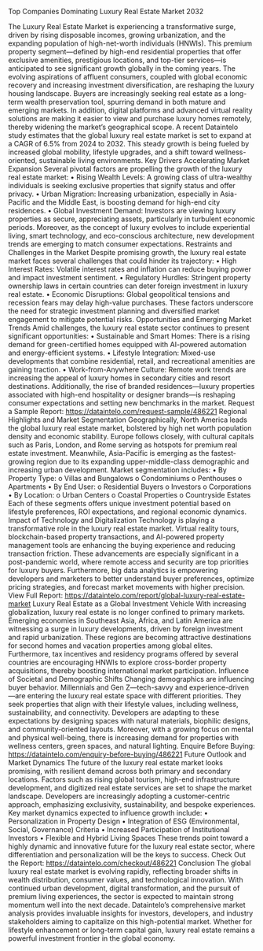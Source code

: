 Top Companies Dominating Luxury Real Estate Market 2032

The Luxury Real Estate Market is experiencing a transformative surge, driven by rising disposable incomes, growing urbanization, and the expanding population of high-net-worth individuals (HNWIs). This premium property segment—defined by high-end residential properties that offer exclusive amenities, prestigious locations, and top-tier services—is anticipated to see significant growth globally in the coming years.
The evolving aspirations of affluent consumers, coupled with global economic recovery and increasing investment diversification, are reshaping the luxury housing landscape. Buyers are increasingly seeking real estate as a long-term wealth preservation tool, spurring demand in both mature and emerging markets. In addition, digital platforms and advanced virtual reality solutions are making it easier to view and purchase luxury homes remotely, thereby widening the market’s geographical scope.
A recent Dataintelo study estimates that the global luxury real estate market is set to expand at a CAGR of 6.5% from 2024 to 2032. This steady growth is being fueled by increased global mobility, lifestyle upgrades, and a shift toward wellness-oriented, sustainable living environments.
Key Drivers Accelerating Market Expansion
Several pivotal factors are propelling the growth of the luxury real estate market:
•	Rising Wealth Levels: A growing class of ultra-wealthy individuals is seeking exclusive properties that signify status and offer privacy.
•	Urban Migration: Increasing urbanization, especially in Asia-Pacific and the Middle East, is boosting demand for high-end city residences.
•	Global Investment Demand: Investors are viewing luxury properties as secure, appreciating assets, particularly in turbulent economic periods.
Moreover, as the concept of luxury evolves to include experiential living, smart technology, and eco-conscious architecture, new development trends are emerging to match consumer expectations.
Restraints and Challenges in the Market
Despite promising growth, the luxury real estate market faces several challenges that could hinder its trajectory:
•	High Interest Rates: Volatile interest rates and inflation can reduce buying power and impact investment sentiment.
•	Regulatory Hurdles: Stringent property ownership laws in certain countries can deter foreign investment in luxury real estate.
•	Economic Disruptions: Global geopolitical tensions and recession fears may delay high-value purchases.
These factors underscore the need for strategic investment planning and diversified market engagement to mitigate potential risks.
Opportunities and Emerging Market Trends
Amid challenges, the luxury real estate sector continues to present significant opportunities:
•	Sustainable and Smart Homes: There is a rising demand for green-certified homes equipped with AI-powered automation and energy-efficient systems.
•	Lifestyle Integration: Mixed-use developments that combine residential, retail, and recreational amenities are gaining traction.
•	Work-from-Anywhere Culture: Remote work trends are increasing the appeal of luxury homes in secondary cities and resort destinations.
Additionally, the rise of branded residences—luxury properties associated with high-end hospitality or designer brands—is reshaping consumer expectations and setting new benchmarks in the market.
Request a Sample Report: https://dataintelo.com/request-sample/486221 
Regional Highlights and Market Segmentation
Geographically, North America leads the global luxury real estate market, bolstered by high net worth population density and economic stability. Europe follows closely, with cultural capitals such as Paris, London, and Rome serving as hotspots for premium real estate investment. Meanwhile, Asia-Pacific is emerging as the fastest-growing region due to its expanding upper-middle-class demographic and increasing urban development.
Market segmentation includes:
•	By Property Type:
o	Villas and Bungalows
o	Condominiums
o	Penthouses
o	Apartments
•	By End User:
o	Residential Buyers
o	Investors
o	Corporations
•	By Location:
o	Urban Centers
o	Coastal Properties
o	Countryside Estates
Each of these segments offers unique investment potential based on lifestyle preferences, ROI expectations, and regional economic dynamics.
Impact of Technology and Digitalization
Technology is playing a transformative role in the luxury real estate market. Virtual reality tours, blockchain-based property transactions, and AI-powered property management tools are enhancing the buying experience and reducing transaction friction. These advancements are especially significant in a post-pandemic world, where remote access and security are top priorities for luxury buyers.
Furthermore, big data analytics is empowering developers and marketers to better understand buyer preferences, optimize pricing strategies, and forecast market movements with higher precision.
View Full Report: https://dataintelo.com/report/global-luxury-real-estate-market
Luxury Real Estate as a Global Investment Vehicle
With increasing globalization, luxury real estate is no longer confined to primary markets. Emerging economies in Southeast Asia, Africa, and Latin America are witnessing a surge in luxury developments, driven by foreign investment and rapid urbanization. These regions are becoming attractive destinations for second homes and vacation properties among global elites.
Furthermore, tax incentives and residency programs offered by several countries are encouraging HNWIs to explore cross-border property acquisitions, thereby boosting international market participation.
Influence of Societal and Demographic Shifts
Changing demographics are influencing buyer behavior. Millennials and Gen Z—tech-savvy and experience-driven—are entering the luxury real estate space with different priorities. They seek properties that align with their lifestyle values, including wellness, sustainability, and connectivity. Developers are adapting to these expectations by designing spaces with natural materials, biophilic designs, and community-oriented layouts.
Moreover, with a growing focus on mental and physical well-being, there is increasing demand for properties with wellness centers, green spaces, and natural lighting.
Enquire Before Buying: https://dataintelo.com/enquiry-before-buying/486221 
Future Outlook and Market Dynamics
The future of the luxury real estate market looks promising, with resilient demand across both primary and secondary locations. Factors such as rising global tourism, high-end infrastructure development, and digitized real estate services are set to shape the market landscape. Developers are increasingly adopting a customer-centric approach, emphasizing exclusivity, sustainability, and bespoke experiences.
Key market dynamics expected to influence growth include:
•	Personalization in Property Design
•	Integration of ESG (Environmental, Social, Governance) Criteria
•	Increased Participation of Institutional Investors
•	Flexible and Hybrid Living Spaces
These trends point toward a highly dynamic and innovative future for the luxury real estate sector, where differentiation and personalization will be the keys to success.
Check Out the Report: https://dataintelo.com/checkout/486221
Conclusion
The global luxury real estate market is evolving rapidly, reflecting broader shifts in wealth distribution, consumer values, and technological innovation. With continued urban development, digital transformation, and the pursuit of premium living experiences, the sector is expected to maintain strong momentum well into the next decade.
Dataintelo’s comprehensive market analysis provides invaluable insights for investors, developers, and industry stakeholders aiming to capitalize on this high-potential market. Whether for lifestyle enhancement or long-term capital gain, luxury real estate remains a powerful investment frontier in the global economy.
